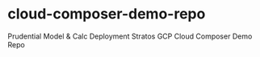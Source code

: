 # cloud-composer-demo-repo
Prudential Model &amp; Calc Deployment Stratos GCP Cloud Composer Demo Repo
